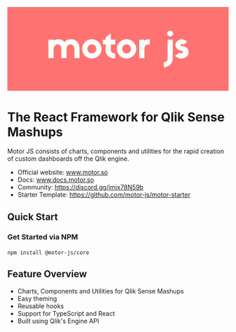 ![Motor Logo](./static/motor.png)

# The React Framework for Qlik Sense Mashups

Motor JS consists of charts, components and utilities for the 
rapid creation of custom dashboards off the Qlik engine.

- Official website: www.motor.so
- Docs: www.docs.motor.so
- Community: https://discord.gg/jmjx78N59b
- Starter Template: https://github.com/motor-js/motor-starter

## Quick Start

### Get Started via NPM

<code>npm install @motor-js/core</code>

## Feature Overview

- Charts, Components and Utilities for Qlik Sense Mashups
- Easy theming
- Reusable hooks
- Support for TypeScript and React
- Built using Qlik's Engine API
